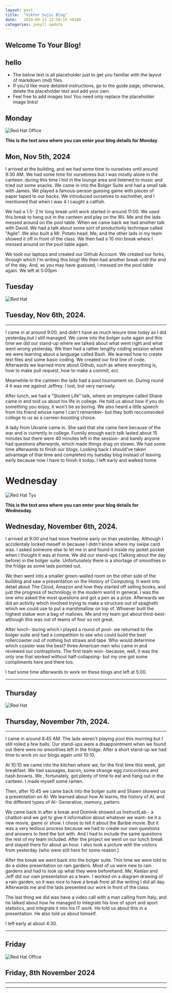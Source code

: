 ```yaml
---
layout: post
title:  "Viktor Sujic Blog"
date:   2024-09-13 12:58:15 +0100
categories: jekyll update
---
```


## Welcome To Your Blog! 
## hello

* The below text is all placeholder just to get you familiar with the layout of markdown (md) files.
* If you'd like more detailed instructions, go to the guide page, otherwise, delete the placeholder text and add your own.
* Feel free to add images too! You need only replace the placeholder image links!


## Monday
![Red Hat Office](https://ctsgroup.ie/images/made/images/uploads/clients/IMG_0606_960_550_s_c1.JPG "Red Hat Waterford")

**This is the text area where you can enter your blog details for Monday**.


Mon, Nov 5th, 2024
-----------------
I arrived at the building, and we had some time to ourselves until around 9:30 AM. We had some time for ourselvess but I was mostly alone in the canteen. 
during this time I hid in the lounge area and listened to music and tried out some snacks.
We came in into the Bolger Suite and had a small talk with James. We played a famous-person guesing game with pieces of paper taped to our backs.
We introduced ourselves to eachother, and I mentioned that when I was 4 I caught a catfish.

We had a 1.5- 2 hr long break until work started in around 11:00.
We used this break to hang out in the canteen and play on the Wii. Me and the lads messed around on the pool table.
When we came back we had another talk with David. We had a talk about some sort of productivity technique called "Agile".
We also built a Mr. Potato head. Me, and the other lads in my team showed it off in front of the class. 
We then had a 10 min break where I messed around on the pool table again.

We took our laptops and created our Github Account. We created our forks, through which I'm writing this blog!
We then had another break until the end of the day. And, as you may have guessed, i messed on the pool table again.
We left at 5:00pm

## Tuesday
![Red Hat](https://media.licdn.com/dms/image/sync/v2/D4E27AQG0k7J11PhVrA/articleshare-shrink_800/articleshare-shrink_800/0/1715854575117?e=2147483647&v=beta&t=p90eVR4DoE3f_dLfR9lHtLAVEG56CL9iItgiYbWf0yU "Red Hat Waterford")

## Tuesday, Nov 6th, 2024.
------------------------
I came in at around 9:00, and didn't have as much leisure time today as I did yesterday,but I still managed.
We came into the bolger suite again and this time we did our stand-up where we talked about what went right and
what went wrong yesterday. 
We then had a rather lengthy coding session where we were learning about a 
language called Bash. We learned how to create text files and some basic coding.
We created our first line of code. 
Afterwards we learned more about Github, such as where everything is, how to make  pull request, how to make a commit, ect.

Meanwhile in the canteen the lads had a pool tournament on. During round 4 it was me against Jeffrey. I lost, but very narrowly.

After lunch, we had a "Student Life" talk, where an employee called Shane came in and told us about his life in college.
He told us about how if you do something you enjoy, it won't be as boring. We also heard a little speech from his
friend whose name I can't remember- but they both reccomended college to us as a carreer-boosting choice.

A lady from Ukraine came in. She said that she came here because of the war and is currently in college.
Funnily enough each talk lasted about 15 minutes but there were 40 minutes left in the session- and barely 
anyone had questions afterwards, which made things drag on slower.
We had some time afterwards to finish our blogs. Looking back I should've taken advantage of that time and completed my
tuesday blog instead of leaving early because now I have to finish it today.
I left early and walked home.

# Wednesday
![Red Hat Tys](https://media.licdn.com/dms/image/D4E12AQGU2MRA1t_flw/article-cover_image-shrink_720_1280/0/1669889882460?e=2147483647&v=beta&t=2iisPY76v14iDs2r6ruxcI0rKQ5a51bWC5Ted8bh6Fc "Red Hat TYs")

**This is the text area where you can enter your blog details for Wednesday**.

## Wednesday, November 6th, 2024.

I arrived at 9:00 and had more freetime early on than yesterday. Although I accidentaly locked meself in because I didn't know where
my swipe card was. I asked someone else to let me in and found it inside my jacket pocket when I thought it was at home.
We did our stand-ups (Talking about the day before) in the bolger suite. Unfortunately there is a shortage of smoothies in the fridge as some lads pointed out.

We then went into a smaller green-walled room on the other side of the building and saw a presentation on the History
of Computing. It went into detail about The Cloud, Amazon and how they started off selling books, and just the progress 
of technology in the modern world in general. I was the one who asked the most questions and got a pen as 
a prize.
Afterwards we did an activity which involved trying to make a structure out of spaghetti which we could use to
put a marshmallow on top of. Whoever built the highest statue won a bag of mallows.
Me and my team got about third-best- although this was out of teams of four so not great.

After lunch- during which I played a round of pool-  we returned to the bolger suite and had
a competition to see who could build the best rollercoaster out of nothing but straws and tape.
Who would determine which coaster was the best? three American men who came in
and reviewed our contraptions. The first team won- because, well, it was the only one that worked without half-collapsing-
but my one got some compliments here and there too.

I had some time afterwards to work on these blogs and left at 5:00.



---
## Thursday
![Red Hat](https://miro.medium.com/v2/resize:fit:1400/0*7VyEZgzwUhQMeBqb "Code")

## Thursday, November 7th, 2024.
---------------------------------
I came in around 8:45 AM. The lads weren't playing pool this morning but I still rolled a few balls. 
Our stand-ups were a disappointment when we found out there were no smoothies left in the fridge.
After a short stand-up we had time to work on our blogs again until 10:10.

At 10:10 we came into the kitchen where we, for the first time this week, got breakfast. We had
sausages, bacon, some strange egg concoctions and hash browns.
We , fortunately, got plenty of time to eat and hang out in the canteen. I made myself some ramen.

Then, after 10:45 we came back into the bolger suite and Shawn showed us a
presentation on AI. We learned about how AI learns, the history of AI, and the
different types of AI- Generative, memory, pattern.

We came back in after a break and Dominik showed us InstructLab - a chatbot-and we got to give it information
about whatever we want- be it a new movie, game or show.
I chose to tell it about the Barbie movie.
But it was a very tedious process because we had to create our own questions and answers
to feed the bot with.
And I had to include the same questions the rest of my team included. 
After the project we went on our lunch break and stayed there for about an hour.
 I also took a picture with the visitors from yesterday {who were still here for some reason.)
 
 After the break we went back into the bolger suite. This time we were told to do a slides presentation on rain gardens.
 Most of us were new to rain gardens and had to look up what they were  beforehand. Me, Keelan and Jeff
 did our own presentation as a team. I worked on a diagram drawing of a rain garden, so it was nice to
 have a break from all the writing I did all day.
 Afterwards me and the lads presented our work in front of the class.
 
 The last thing we did was have a video call with a man calling from Italy, and he talked about
 how he managed to integrate his love of sport and sport statistics, and integrate it
 into his IT work. He told us about this in a presentation. He also told us about himself.

 I left early at about 4:30.



---
## Friday
![Red Hat Office](https://github.blog/wp-content/uploads/2023/10/Collaboration-DarkMode-2.png?resize=1200%2C630 "Github")

## Friday, 8th November 2024
----------------------------

---

